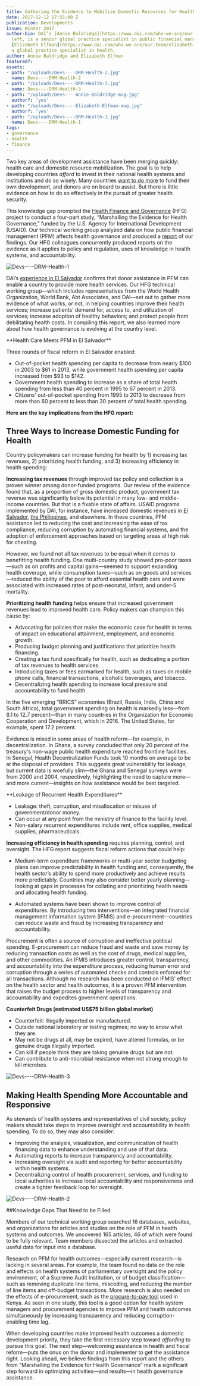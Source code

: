 ```yaml
---
title: Gathering the Evidence to Mobilize Domestic Resources for Health Care
date: 2017-12-12 17:55:00 Z
publication: Developments
issue: Winter 2017
author-bio: DAI’s [Annie Baldridge](https://www.dai.com/who-we-are/our-team/annie-baldridge),
  left, is a senior global practice specialist in public financial management; DAI’s
  [Elizabeth Elfman](https://www.dai.com/who-we-are/our-team/elizabeth-elfman) is
  a global practice specialist in health.
author: Annie Baldridge and Elizabeth Elfman
featured?: 
assets:
- path: "/uploads/Devs----DRM-Health-2.jpg"
  name: Devs----DRM-Health-2
- path: "/uploads/Devs----DRM-Health-3.jpg"
  name: Devs----DRM-Health-3
- path: "/uploads/Devs----Annie-Baldridge-mug.jpg"
  author?: 'yes'
- path: "/uploads/Devs----Elizabeth-Elfman-mug.jpg"
  author?: 'yes'
- path: "/uploads/Devs----DRM-Health-1.jpg"
  name: Devs----DRM-Health-1
tags:
- governance
- health
- finance
---
```


Two key areas of development assistance have been merging quickly: health care and domestic resource mobilization. The goal is to help developing countries *afford* to invest in their national health systems and institutions and do so wisely. Many countries [want to do more](http://dai-global-developments.com/articles/long-term-fiscal-reform-takes-root-in-el-salvador-and-elsewhere/) to fund their own development, and donors are on board to assist. But there is little evidence on how to do so effectively in the pursuit of greater health security.




This knowledge gap prompted the [Health Finance and Governance](https://www.dai.com/our-work/projects/worldwide-health-finance-and-governance) (HFG) project to conduct a four-part study, “Marshalling the Evidence for Health Governance,” funded by the U.S. Agency for International Development (USAID). Our technical working group analyzed data on how public financial management (PFM) affects health governance and produced a [report](https://www.hfgproject.org/public-financial-management-report/) of our findings. Our HFG colleagues concurrently produced reports on the evidence as it applies to policy and regulation, uses of knowledge in health systems, and accountability. 

![Devs----DRM-Health-1](/uploads/Devs----DRM-Health-1.jpg "Winnie Koech, nurse, with a client at Tenwek Mission Hospital in Kenya. Koech graduated with assistance from the Afya Elimu Fund, an affordable loan mechanism developed by USAID, IntraHealth International, FUNZOKenya, and local governmental and private-sector partners. Photo by Georgina Goodwin for IntraHealth International.")

DAI’s [experience in El Salvador](http://dai-global-developments.com/articles/when-tax-reform-leads-to-increased-funding-for-health-services/) confirms that donor assistance in PFM can enable a country to provide more health services. Our HFG technical working group—which includes representatives from the World Health Organization, World Bank, Abt Associates, and DAI—set out to gather more evidence of what works, or not, in helping countries improve their health services; increase patients’ demand for, access to, and utilization of services; increase adoption of healthy behaviors; and protect people from debilitating health costs. In compiling this report, we also learned more about how health governance is evolving at the country level. 

<aside>**Health Care Meets PFM in El Salvador**

Three rounds of fiscal reform in El Salvador enabled:

* Out-of-pocket health spending per capita to decrease from nearly $100 in 2003 to $61 in 2013, while government health spending per capita increased from $93 to $142.
* Government health spending to increase as a share of total health spending from less than 40 percent in 1995 to 67 percent in 2013.
* Citizens’ out-of-pocket spending from 1995 to 2013 to decrease from more than 60 percent to less than 30 percent of total health spending.</aside>

**Here are the key implications from the HFG report:**

## Three Ways to Increase Domestic Funding for Health

Country policymakers can increase funding for health by 1) increasing tax revenues, 2) prioritizing health funding, and 3) increasing efficiency in health spending:

**Increasing tax revenues** through improved tax policy and collection is a proven winner among donor-funded programs. Our review of the evidence found that, as a proportion of gross domestic product, government tax revenue was significantly below its potential in many low- and middle-income countries. But that is a fixable state of affairs. USAID programs implemented by DAI, for instance, have increased domestic revenues in [El Salvador](http://dai-global-developments.com/articles/long-term-fiscal-reform-takes-root-in-el-salvador-and-elsewhere/), [the Philippines](http://dai-global-developments.com/articles/philippines-increases-tax-collections-by-11-billion-year-over-yearwithout-raising-rates/), and elsewhere. In these countries, PFM assistance led to reducing the cost and increasing the ease of tax compliance, reducing corruption by automating financial systems, and the adoption of enforcement approaches based on targeting areas at high risk for cheating.

However, we found not all tax revenues to be equal when it comes to benefitting health funding. One multi-country study showed pro-poor taxes—such as on profits and capital gains—seemed to support expanding health coverage, while consumption taxes—such as on goods and services—reduced the ability of the poor to afford essential health care and were associated with increased rates of post-neonatal, infant, and under-5 mortality.

**Prioritizing health funding** helps ensure that increased government revenues lead to improved health care. Policy makers can champion this cause by:

* Advocating for policies that make the economic case for health in terms of impact on educational attainment, employment, and economic growth.
* Producing budget planning and justifications that prioritize health financing.
* Creating a tax fund specifically for health, such as dedicating a portion of tax revenues to health services.
* Introducing taxes or fees earmarked for health, such as taxes on mobile phone calls, financial transactions, alcoholic beverages, and tobacco.
* Decentralizing health spending to increase local pressure and accountability to fund health.

In the five emerging “BRICS” economies (Brazil, Russia, India, China and South Africa), total government spending on health is markedly less—from 8.1 to 12.7 percent—than in many countries in the Organization for Economic Cooperation and Development, which in 2016. The United States, for example, spent 17.2 percent.

Evidence is mixed in some areas of health reform—for example, in decentralization. In Ghana, a survey concluded that only 20 percent of the treasury's non-wage public health expenditure reached frontline facilities. In Senegal, Health Decentralization Funds took 10 months on average to be at the disposal of providers. This suggests great vulnerability for leakage, but current data is woefully slim—the Ghana and Senegal surveys were from 2000 and 2004, respectively, highlighting the need to capture more—and more current—insights on how assistance would be best targeted.

<aside>**Leakage of Recurrent Health Expenditures**

* Leakage: theft, corruption, and misallocation or misuse of government/donor money.
* Can occur at any point from the ministry of finance to the facility level.
* Non-salary recurrent expenditures include rent, office supplies, medical supplies, pharmaceuticals.</aside>

**Increasing efficiency in health spending** requires planning, control, and oversight. The HFG report suggests fiscal reform actions that could help:

* Medium-term expenditure frameworks or multi-year sector budgeting plans can improve predictability in health funding and, consequently, the health sector’s ability to spend more productively and achieve results more predictably. Countries may also consider better yearly planning—looking at gaps in processes for collating and prioritizing health needs and allocating health funding.

* Automated systems have been shown to improve control of expenditures. By introducing two interventions—an integrated financial management information system (IFMIS) and e-procurement—countries can reduce waste and fraud by increasing transparency and accountability. 

Procurement is often a source of corruption and ineffective political spending. E-procurement can reduce fraud and waste and save money by reducing transaction costs as well as the cost of drugs, medical supplies, and other commodities. An IFMIS introduces greater control, transparency, and accountability into the expenditure process, reducing human error and corruption through a series of automated checks and controls enforced for all transactions. Although no research has been conducted on IFMIS’ effect on the health sector and health outcomes, it is a proven PFM intervention that raises the budget process to higher levels of transparency and accountability and expedites government operations.

<aside><p><strong>Counterfeit Drugs (estimated US$75 billion global market)</strong></p>
<ul>
<li>Counterfeit: illegally imported or manufactured.</li>
<li>Outside national laboratory or testing regimes; no way to <em>know</em> what they are.</li>
<li>May not be drugs at all, may be expired, have altered formulas, or be genuine drugs illegally imported.</li>
<li>Can kill if people think they are taking genuine drugs but are not.</li>
<li>Can contribute to anti-microbial resistance when not strong enough to kill microbes.</li>
</ul>
</aside>

![Devs----DRM-Health-3](/uploads/Devs----DRM-Health-3.jpg  "Representatives of Haiti's Health Directorate analyze data for a data quality workshop under USAID's Strategic Health Information System Program, implemented by DAI.") 

## Making Health Spending More Accountable and Responsive

As stewards of health systems and representatives of civil society, policy makers should take steps to improve oversight and accountability in health spending. To do so, they may also consider:
* Improving the analysis, visualization, and communication of health financing data to enhance understanding and use of that data.
* Automating reports to increase transparency and accountability.
* Increasing oversight via audit and reporting for better accountability within health systems.
* Decentralizing control of health procurement, services, and funding to local authorities to increase local accountability and responsiveness and create a tighter feedback loop for oversight.

![Devs----DRM-Health-2](/uploads/Devs----DRM-Health-2.jpg "Midwife training in Afghanistan.") 

##Knowledge Gaps That Need to be Filled

Members of our technical working group searched 16 databases, websites, and organizations for articles and studies on the role of PFM in health systems and outcomes. We uncovered 165 articles, 46 of which were found to be fully relevant. Team members dissected the articles and extracted useful data for input into a database.
    
Research on PFM for health outcomes—especially current research—is lacking in several areas. For example, the team found no data on the role and effects on health systems of parliamentary oversight and the policy environment, of a Supreme Audit Institution, or of budget classification—such as removing duplicate line items, miscoding, and reducing the number of line items and off-budget transactions. More research is also needed on the effects of e-procurement, such as the [procure-to-pay tool](http://supplier.treasury.go.ke/site/tenders.go/index.php/pages/about) used in Kenya. As seen in one study, this tool is a good option for health system managers and procurement agencies to improve PFM and health outcomes simultaneously by increasing transparency and reducing corruption-enabling time lag.

When developing countries make improved health outcomes a domestic development priority, they take the first necessary step toward *affording* to pursue this goal. The next step—welcoming assistance in health and fiscal reform—puts the onus on the donor and implementer to get the assistance right. Looking ahead, we believe findings from this report and the others from “Marshalling the Evidence for Health Governance” mark a significant step forward in optimizing activities—and results—in health governance assistance.
